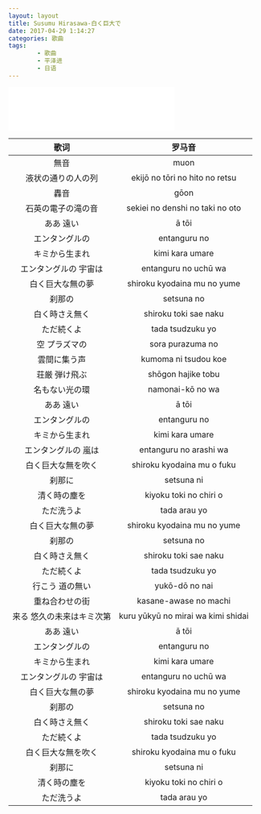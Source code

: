 ```yaml
---
layout: layout
title: Susumu Hirasawa-白く巨大で
date: 2017-04-29 1:14:27
categories: 歌曲
tags: 
        - 歌曲
        - 平泽进
        - 日语
---
```


<iframe frameborder="no" border="0" marginwidth="0" marginheight="0" width=330 height=86 src="//music.163.com/outchain/player?type=2&id=28069753&auto=0&height=66"></iframe>

  歌词 | 罗马音                   
:------: | :-------: 
無音|muon
液状の通りの人の列|ekijō no tōri no hito no retsu
轟音|gōon
石英の電子の滝の音|sekiei no denshi no taki no oto
ああ 遠い|ā tōi
エンタングルの|entanguru no
キミから生まれ|kimi kara umare 
エンタングルの 宇宙は|entanguru no uchū wa
白く巨大な無の夢|shiroku kyodaina mu no yume
刹那の|setsuna no
白く時さえ無く|shiroku toki sae naku
ただ続くよ|tada tsudzuku yo 
空 プラズマの|sora purazuma no
雲間に集う声|kumoma ni tsudou koe
荘厳 弾け飛ぶ|shōgon hajike tobu
名もない光の環|namonai-kō no wa
ああ 遠い|ā tōi
エンタングルの|entanguru no
キミから生まれ|kimi kara umare 
エンタングルの 嵐は|entanguru no arashi wa
白く巨大な無を吹く|shiroku kyodaina mu o fuku
刹那に|setsuna ni
清く時の塵を|kiyoku toki no chiri o
ただ洗うよ|tada arau yo
白く巨大な無の夢|shiroku kyodaina mu no yume
刹那の|setsuna no
白く時さえ無く|shiroku toki sae naku
ただ続くよ|tada tsudzuku yo 
行こう 道の無い|yukō-dō no nai
重ね合わせの街|kasane-awase no machi
来る 悠久の未来はキミ次第|kuru yūkyū no mirai wa kimi shidai
ああ 遠い|ā tōi
エンタングルの|entanguru no
キミから生まれ|kimi kara umare 
エンタングルの 宇宙は|entanguru no uchū wa
白く巨大な無の夢|shiroku kyodaina mu no yume
刹那の|setsuna no
白く時さえ無く|shiroku toki sae naku
ただ続くよ|tada tsudzuku yo
白く巨大な無を吹く|shiroku kyodaina mu o fuku
刹那に|setsuna ni
清く時の塵を|kiyoku toki no chiri o
ただ洗うよ|tada arau yo